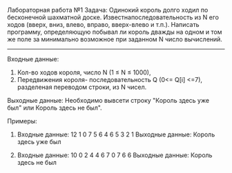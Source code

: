 Лабораторная работа №1
Задача:  Одинокий король долго ходил по бесконечной шахматной доске. Известнапоследовательность из N его ходов (вверх, вниз, влево, вправо, вверх-влево и т.п.). Написать программу, определяющую побывал ли король дважды на одном и том же поле за минимально возможное при заданном N число вычислений.
_________________________________________________________________________________________________________________________________________________________________________________

Входные данные:
1) Кол-во ходов короля, число N (1 ≤ N ≤ 1000),
2) Передвижения короля- последовательность Q (0<= Q[i] <=7), разделеная переводом строки, из N чисел.

Выходные данные:
Необходимо вывсети строку "Король здесь уже был" или  Король здесь не был".

Примеры:
1. Входные данные:
12
1
0
7
5
6
4
6
5
3
2
1
 Выходные данные: Король здесь уже был 

2. Входные данные:
10
0
2
4
4
6
7
0
7
6
6
Выходные данные: Король здесь не был 

